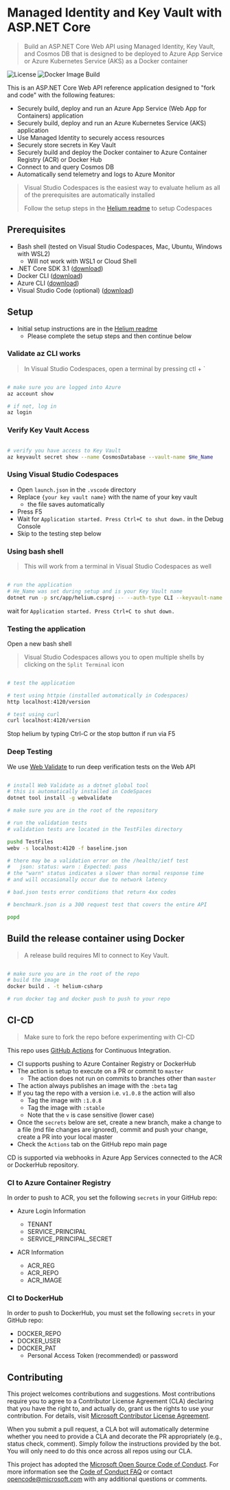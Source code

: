 # Managed Identity and Key Vault with ASP.NET Core

> Build an ASP.NET Core Web API using Managed Identity, Key Vault, and Cosmos DB that is designed to be deployed to Azure App Service or Azure Kubernetes Service (AKS) as a Docker container

![License](https://img.shields.io/badge/license-MIT-green.svg)
![Docker Image Build](https://github.com/retaildevcrews/helium-csharp/workflows/Docker%20Image%20Build/badge.svg)

This is an ASP.NET Core Web API reference application designed to "fork and code" with the following features:

- Securely build, deploy and run an Azure App Service (Web App for Containers) application
- Securely build, deploy and run an Azure Kubernetes Service (AKS) application
- Use Managed Identity to securely access resources
- Securely store secrets in Key Vault
- Securely build and deploy the Docker container to Azure Container Registry (ACR) or Docker Hub
- Connect to and query Cosmos DB
- Automatically send telemetry and logs to Azure Monitor

> Visual Studio Codespaces is the easiest way to evaluate helium as all of the prerequisites are automatically installed
>
> Follow the setup steps in the [Helium readme](https://github.com/retaildevcrews/helium) to setup Codespaces

## Prerequisites

- Bash shell (tested on Visual Studio Codespaces, Mac, Ubuntu, Windows with WSL2)
  - Will not work with WSL1 or Cloud Shell
- .NET Core SDK 3.1 ([download](https://dotnet.microsoft.com/download))
- Docker CLI ([download](https://docs.docker.com/install/))
- Azure CLI ([download](https://docs.microsoft.com/en-us/cli/azure/install-azure-cli?view=azure-cli-latest))
- Visual Studio Code (optional) ([download](https://code.visualstudio.com/download))

## Setup

- Initial setup instructions are in the [Helium readme](https://github.com/retaildevcrews/helium)
  - Please complete the setup steps and then continue below

### Validate az CLI works

> In Visual Studio Codespaces, open a terminal by pressing ctl + `

```bash

# make sure you are logged into Azure
az account show

# if not, log in
az login

```

### Verify Key Vault Access

```bash

# verify you have access to Key Vault
az keyvault secret show --name CosmosDatabase --vault-name $He_Name

```

### Using Visual Studio Codespaces

- Open `launch.json` in the `.vscode` directory
- Replace `{your key vault name}` with the name of your key vault
  - the file saves automatically
- Press F5
- Wait for `Application started. Press Ctrl+C to shut down.` in the Debug Console
- Skip to the testing step below

### Using bash shell

> This will work from a terminal in Visual Studio Codespaces as well

```bash

# run the application
# He_Name was set during setup and is your Key Vault name
dotnet run -p src/app/helium.csproj -- --auth-type CLI --keyvault-name $He_Name

```

wait for `Application started. Press Ctrl+C to shut down.`

### Testing the application

Open a new bash shell

> Visual Studio Codespaces allows you to open multiple shells by clicking on the `Split Terminal` icon

```bash

# test the application

# test using httpie (installed automatically in Codespaces)
http localhost:4120/version

# test using curl
curl localhost:4120/version

```

Stop helium by typing Ctrl-C or the stop button if run via F5

### Deep Testing

We use [Web Validate](https://github.com/retaildevcrews/webvalidate) to run deep verification tests on the Web API

```bash

# install Web Validate as a dotnet global tool
# this is automatically installed in CodeSpaces
dotnet tool install -g webvalidate

# make sure you are in the root of the repository

# run the validation tests
# validation tests are located in the TestFiles directory

pushd TestFiles
webv -s localhost:4120 -f baseline.json

# there may be a validation error on the /healthz/ietf test
#   json: status: warn : Expected: pass
# the "warn" status indicates a slower than normal response time
# and will occasionally occur due to network latency

# bad.json tests error conditions that return 4xx codes

# benchmark.json is a 300 request test that covers the entire API

popd
```

## Build the release container using Docker

> A release build requires MI to connect to Key Vault.

```bash

# make sure you are in the root of the repo
# build the image
docker build . -t helium-csharp

# run docker tag and docker push to push to your repo

```

## CI-CD

> Make sure to fork the repo before experimenting with CI-CD

This repo uses [GitHub Actions](/.github/workflows/dockerCI.yml) for Continuous Integration.

- CI supports pushing to Azure Container Registry or DockerHub
- The action is setup to execute on a PR or commit to ```master```
  - The action does not run on commits to branches other than ```master```
- The action always publishes an image with the ```:beta``` tag
- If you tag the repo with a version i.e. ```v1.0.8``` the action will also
  - Tag the image with ```:1.0.8```
  - Tag the image with ```:stable```
  - Note that the ```v``` is case sensitive (lower case)
- Once the `secrets` below are set, create a new branch, make a change to a file (md file changes are ignored), commit and push your change, create a PR into your local master
- Check the `Actions` tab on the GitHub repo main page

CD is supported via webhooks in Azure App Services connected to the ACR or DockerHub repository.

### CI to Azure Container Registry

In order to push to ACR, you set the following `secrets` in your GitHub repo:

- Azure Login Information
  - TENANT
  - SERVICE_PRINCIPAL
  - SERVICE_PRINCIPAL_SECRET

- ACR Information
  - ACR_REG
  - ACR_REPO
  - ACR_IMAGE

### CI to DockerHub

In order to push to DockerHub, you must set the following `secrets` in your GitHub repo:

- DOCKER_REPO
- DOCKER_USER
- DOCKER_PAT
  - Personal Access Token (recommended) or password

## Contributing

This project welcomes contributions and suggestions. Most contributions require you to agree to a
Contributor License Agreement (CLA) declaring that you have the right to, and actually do, grant us
the rights to use your contribution. For details, visit [Microsoft Contributor License Agreement](https://cla.opensource.microsoft.com).

When you submit a pull request, a CLA bot will automatically determine whether you need to provide
a CLA and decorate the PR appropriately (e.g., status check, comment). Simply follow the instructions
provided by the bot. You will only need to do this once across all repos using our CLA.

This project has adopted the [Microsoft Open Source Code of Conduct](https://opensource.microsoft.com/codeofconduct/).
For more information see the [Code of Conduct FAQ](https://opensource.microsoft.com/codeofconduct/faq/) or
contact [opencode@microsoft.com](mailto:opencode@microsoft.com) with any additional questions or comments.
